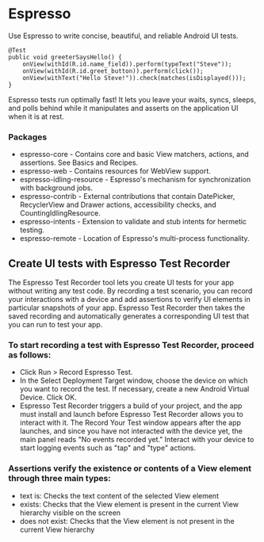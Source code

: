 # Espresso

Use Espresso to write concise, beautiful, and reliable Android UI tests.

```
@Test
public void greeterSaysHello() {
    onView(withId(R.id.name_field)).perform(typeText("Steve"));
    onView(withId(R.id.greet_button)).perform(click());
    onView(withText("Hello Steve!")).check(matches(isDisplayed()));
}
```

Espresso tests run optimally fast! It lets you leave your waits, syncs, sleeps, and polls behind while it manipulates and asserts on the application UI when it is at rest.

### Packages
- espresso-core - Contains core and basic View matchers, actions, and assertions. See Basics and Recipes.
- espresso-web - Contains resources for WebView support.
- espresso-idling-resource - Espresso's mechanism for synchronization with background jobs.
- espresso-contrib - External contributions that contain DatePicker, RecyclerView and Drawer actions, accessibility checks, and CountingIdlingResource.
- espresso-intents - Extension to validate and stub intents for hermetic testing.
- espresso-remote - Location of Espresso's multi-process functionality.

## Create UI tests with Espresso Test Recorder

The Espresso Test Recorder tool lets you create UI tests for your app without writing any test code. By recording a test scenario, you can record your interactions with a device and add assertions to verify UI elements in particular snapshots of your app. Espresso Test Recorder then takes the saved recording and automatically generates a corresponding UI test that you can run to test your app.

### To start recording a test with Espresso Test Recorder, proceed as follows:

- Click Run > Record Espresso Test.
- In the Select Deployment Target window, choose the device on which you want to record the test. If necessary, create a new Android Virtual Device. Click OK.
- Espresso Test Recorder triggers a build of your project, and the app must install and launch before Espresso Test Recorder allows you to interact with it. The Record Your Test window appears after the app launches, and since you have not interacted with the device yet, the main panel reads "No events recorded yet." Interact with your device to start logging events such as "tap" and "type" actions.

### Assertions verify the existence or contents of a View element through three main types:

- text is: Checks the text content of the selected View element
- exists: Checks that the View element is present in the current View hierarchy visible on the screen
- does not exist: Checks that the View element is not present in the current View hierarchy


